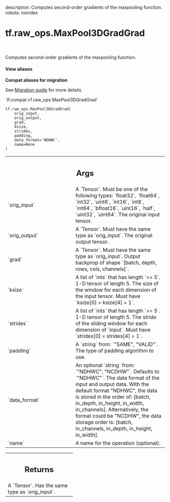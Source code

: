 description: Computes second-order gradients of the maxpooling function.
robots: noindex

# tf.raw_ops.MaxPool3DGradGrad

<!-- Insert buttons and diff -->

<table class="tfo-notebook-buttons tfo-api nocontent" align="left">

</table>



Computes second-order gradients of the maxpooling function.


<section class="expandable">
  <h4 class="showalways">View aliases</h4>
  <p>
<b>Compat aliases for migration</b>
<p>See
<a href="https://www.tensorflow.org/guide/migrate">Migration guide</a> for
more details.</p>
<p>`tf.compat.v1.raw_ops.MaxPool3DGradGrad`</p>
</p>
</section>

<pre class="devsite-click-to-copy prettyprint lang-py tfo-signature-link">
<code>tf.raw_ops.MaxPool3DGradGrad(
    orig_input,
    orig_output,
    grad,
    ksize,
    strides,
    padding,
    data_format=&#x27;NDHWC&#x27;,
    name=None
)
</code></pre>



<!-- Placeholder for "Used in" -->


<!-- Tabular view -->
 <table class="responsive fixed orange">
<colgroup><col width="214px"><col></colgroup>
<tr><th colspan="2"><h2 class="add-link">Args</h2></th></tr>

<tr>
<td>
`orig_input`<a id="orig_input"></a>
</td>
<td>
A `Tensor`. Must be one of the following types: `float32`, `float64`, `int32`, `uint8`, `int16`, `int8`, `int64`, `bfloat16`, `uint16`, `half`, `uint32`, `uint64`.
The original input tensor.
</td>
</tr><tr>
<td>
`orig_output`<a id="orig_output"></a>
</td>
<td>
A `Tensor`. Must have the same type as `orig_input`.
The original output tensor.
</td>
</tr><tr>
<td>
`grad`<a id="grad"></a>
</td>
<td>
A `Tensor`. Must have the same type as `orig_input`.
Output backprop of shape `[batch, depth, rows, cols, channels]`.
</td>
</tr><tr>
<td>
`ksize`<a id="ksize"></a>
</td>
<td>
A list of `ints` that has length `>= 5`.
1-D tensor of length 5. The size of the window for each dimension of
the input tensor. Must have `ksize[0] = ksize[4] = 1`.
</td>
</tr><tr>
<td>
`strides`<a id="strides"></a>
</td>
<td>
A list of `ints` that has length `>= 5`.
1-D tensor of length 5. The stride of the sliding window for each
dimension of `input`. Must have `strides[0] = strides[4] = 1`.
</td>
</tr><tr>
<td>
`padding`<a id="padding"></a>
</td>
<td>
A `string` from: `"SAME", "VALID"`.
The type of padding algorithm to use.
</td>
</tr><tr>
<td>
`data_format`<a id="data_format"></a>
</td>
<td>
An optional `string` from: `"NDHWC", "NCDHW"`. Defaults to `"NDHWC"`.
The data format of the input and output data. With the
default format "NDHWC", the data is stored in the order of:
    [batch, in_depth, in_height, in_width, in_channels].
Alternatively, the format could be "NCDHW", the data storage order is:
    [batch, in_channels, in_depth, in_height, in_width].
</td>
</tr><tr>
<td>
`name`<a id="name"></a>
</td>
<td>
A name for the operation (optional).
</td>
</tr>
</table>



<!-- Tabular view -->
 <table class="responsive fixed orange">
<colgroup><col width="214px"><col></colgroup>
<tr><th colspan="2"><h2 class="add-link">Returns</h2></th></tr>
<tr class="alt">
<td colspan="2">
A `Tensor`. Has the same type as `orig_input`.
</td>
</tr>

</table>

